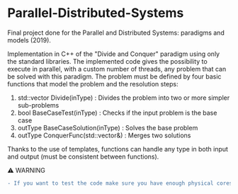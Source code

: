 # Parallel-Distributed-Systems
Final project done for the Parallel and Distributed Systems: paradigms and models (2019).

Implementation in C++ of the "Divide and Conquer" paradigm using only the standard libraries.
The implemented code gives the possibility to execute in parallel, with a custom number of threads, any problem that can be solved with this paradigm. The problem must be defined by four basic functions that model the problem and the resolution steps:
1. std::vector<inType> Divide(inType) : Divides the problem into two or more simpler sub-problems
2. bool BaseCaseTest(inType) : Checks if the input problem is the base case
3. outType BaseCaseSolution(inType) : Solves the base problem
4. outType ConquerFunc(std::vector<outType>&) : Merges two solutions

Thanks to the use of templates, functions can handle any type in both input and output (must be consistent between functions).

:warning: WARNING
```diff
- If you want to test the code make sure you have enough physical cores otherwise the high number of threads will only produce hoverheads.
```
